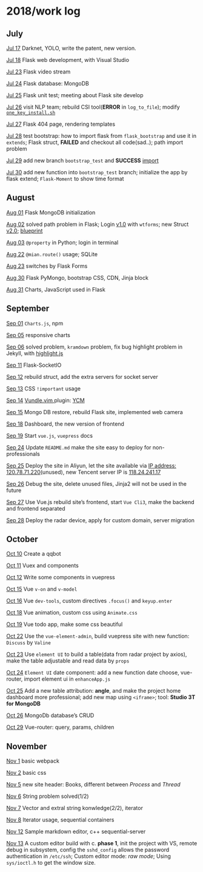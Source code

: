 # 2018/work log

<DateComponent/>


## July

[Jul 17](https://www.weigao.cc/blog/2018/07/19/facerecog.html)  Darknet, YOLO, write the patent, new version.

[Jul 18](https://www.weigao.cc/blog/2018/07/25/flask.html) Flask web development, with Visual Studio

[Jul 23](https://github.com/chenweigao/smarttrack.git)  Flask video stream

[Jul 24](https://www.weigao.cc/blog/2018/07/25/flask.html)  Flask database: MongoDB

[Jul 25]()  Flask unit test; meeting about Flask site develop

[Jul 26](https://www.weigao.cc/blog/2017/11/13/csitool.html) visit NLP team; rebuild CSI tool(**ERROR** in `log_to_file`); modify [`one_key_install.sh`](https://www.weigao.cc/blog/2018/03/31/shell#4-sed)

[Jul 27](https://www.weigao.cc/blog/2018/07/25/flask.html#rendering-templates) Flask 404 page, rendering templates

[Jul 28]() test bootstrap: how to import flask from `flask_bootstrap` and use it in `extends`; Flask struct, **FAILED** and checkout all code(sad..); path import problem

[Jul 29](https://www.weigao.cc/blog/2018/07/25/flask.html#flask_bootstrap) add new branch `bootstrap_test` and **SUCCESS** [import](https://www.weigao.cc/blog/2018/07/25/flask.html#flask_bootstrap)

[Jul 30](https://www.weigao.cc/blog/2018/07/25/flask.html#flask_bootstrap) add new function into `bootstrap_test` branch; initialize the app by flask extend; `Flask-Moment` to show time format



## August

[Aug  01]() Flask MongoDB initialization

[Aug  02](https://www.weigao.cc/blog/2018/07/25/flask.html#blueprint) solved path problem in Flask; Login [v1.0](#) with `wtforms`; new Struct  [v2.0](#); [blueprint](https://www.weigao.cc/blog/2018/07/25/flask.html#blueprint)

[Aug  03]() `@property` in Python; login in terminal

[Aug 22](http://www.runoob.com/sqlite/sqlite-tutorial.html) `@mian.route()` usage; SQLite

[Aug 23]() switches by Flask Forms

[Aug 30]() Flask PyMongo, bootstrap CSS, CDN, Jinja block

[Aug 31](https://www.weigao.cc/blog/2018/08/31/charts.html) Charts, JavaScript used in Flask



## September

[Sep 01]() `Charts.js`, npm

[Sep 05]() responsive charts

[Sep 06]() solved problem, `kramdown` problem, fix bug highlight problem in Jekyll, with [highlight.js](https://highlightjs.org/)

[Sep 11](https://flask-socketio.readthedocs.io/en/latest/) Flask-SocketIO

[Sep 12]() rebuild struct, add the extra servers for socket server

[Sep 13]() CSS `!important` usage

[Sep 14]() [Vundle.vim](https://github.com/VundleVim/Vundle.vim),plugin: [YCM](https://github.com/Valloric/YouCompleteMe)

[Sep 15]() Mongo DB restore, rebuild Flask site, implemented web camera

[Sep 18]() Dashboard, the new version of frontend

[Sep 19]() Start `vue.js`, `vuepress` docs

[Sep 24]() Update `README.md` make the site easy to deploy for non-professionals

[Sep 25]() Deploy the site in Aliyun, let the site available via [IP address: 120.78.71.220](120.78.71.220)(unused), new Tencent server IP is [118.24.241.17](118.24.241.17)

[Sep 26]() Debug the site, delete unused files, Jinja2 will not be used in the future

[Sep 27]() Use Vue.js rebuild site’s frontend, start `Vue Cli3`, make the backend and frontend separated

[Sep 28]() Deploy the radar device, apply for custom domain, server migration


## October

[Oct 10]() Create a qqbot

[Oct 11]() Vuex and components

[Oct 12]() Write some components in vuepress

[Oct 15]() Vue `v-on` and `v-model`

[Oct 16]() Vue `dev-tools`, custom directives `.focus()` and `keyup.enter`

[Oct 18]() Vue animation, custom css using `Animate.css`

[Oct 19]() Vue todo app, make some css beautiful

[Oct 22]() Use the `vue-element-admin`, build vuepress site with new function: `Discuss` by `Valine`

[Oct 23]() Use `element UI` to build a table(data from radar project by axios), make the table adjustable and read data by `props`

[Oct 24]() `Element UI` date component: add a new function date choose, vue-router, import element ui in `enhanceApp.js`

[Oct 25]() Add a new table attribution: **angle**, and make the project home dashboard more professional; add new map using `<iframe>`; tool: **Studio 3T for MongoDB**

[Oct 26]() MongoDb database’s CRUD

[Oct 29]() Vue-router: query, params, children

## November

[Nov 1]() basic webpack

[Nov 2]() basic css

[Nov 5](https://docs.microsoft.com/en-us/windows/desktop/procthread/creating-processes) new site header: Books, different between *Process* and *Thread*

[Nov 6]() String problem solved(1/2)

[Nov 7]() Vector and extral string konwledge(2/2), iterator

[Nov 8]() Iterator usage, sequential containers

[Nov 12](https://github.com/eliben/code-for-blog/blob/master/2017/async-socket-server/sequential-server.c) Sample markdown editor, c++ sequential-server

[Nov 13](https://github.com/chenweigao/LinuxConsoleApp/blob/master/ConsoleApplication4/kilo.c) A custom editor build with c. **phase 1**, init the project with VS, remote debug in subsystem, config the `sshd_config` allows the password authentication in `/etc/ssh`; Custom editor mode: *raw mode*; Using `sys/ioctl.h` to get the window size.